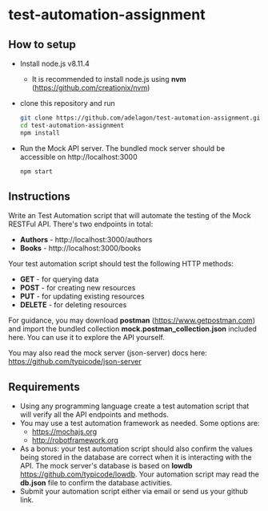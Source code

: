 # test-automation-assignment

## How to setup

* Install node.js v8.11.4

  * It is recommended to install node.js using **nvm** (https://github.com/creationix/nvm)

* clone this repository and run

  ```bash
  git clone https://github.com/adelagon/test-automation-assignment.git
  cd test-automation-assignment
  npm install
  ```

* Run the Mock API server. The bundled mock server should be accessible on http://localhost:3000

  ```bash
  npm start
  ```

## Instructions

Write an Test Automation script that will automate the testing of the Mock RESTFul API. There's two endpoints in total:

* **Authors** - http://localhost:3000/authors
* **Books** - http://localhost:3000/books

Your test automation script should test the following HTTP methods:

* **GET** - for querying data
* **POST** - for creating new resources
* **PUT** - for updating existing resources
* **DELETE** - for deleting resources

For guidance, you may download **postman** (https://www.getpostman.com) and import the bundled collection **mock.postman_collection.json** included here. You can use it to explore the API yourself.

You may also read the mock server (json-server) docs here: https://github.com/typicode/json-server

## Requirements

* Using any programming language create a test automation script that will verify all the API endpoints and methods.
* You may use a test automation framework as needed. Some options are:
  * https://mochajs.org
  * http://robotframework.org
* As a bonus: your test automation script should also confirm the values being stored in the database are correct when it is interacting with the API. The mock server's database is based on **lowdb** https://github.com/typicode/lowdb. Your automation script may read the **db.json** file to confirm the database activities.
* Submit your automation script either via email or send us your github link.
